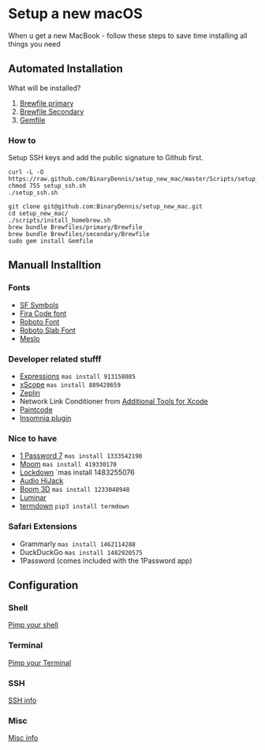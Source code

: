 # Setup a new macOS

When u get a new MacBook - follow these steps to save time installing all things you need

## Automated Installation 

What will be installed? 
1. [Brewfile primary](Brewfiles/primary/Brewfile) 
2. [Brewfile Secondary](Brewfiles/secondary/Brewfile)
3. [Gemfile](Gemfile)


### How to

Setup SSH keys and add the public signature to Github first.

```
curl -L -O https://raw.github.com/BinaryDennis/setup_new_mac/master/Scripts/setup_ssh.sh
chmod 755 setup_ssh.sh
./setup_ssh.sh
```


```
git clone git@github.com:BinaryDennis/setup_new_mac.git
cd setup_new_mac/
./scripts/install_homebrew.sh
brew bundle Brewfiles/primary/Brewfile
brew bundle Brewfiles/secondary/Brewfile
sudo gem install Gemfile
```

## Manuall Installtion

### Fonts
- [SF Symbols](https://developer.apple.com/sf-symbols/)
- [Fira Code font](https://github.com/tonsky/FiraCode)
- [Roboto Font](https://fonts.google.com/specimen/Roboto)
- [Roboto Slab Font](https://fonts.google.com/specimen/Roboto+Slab?query=roboto+slab)
- [Meslo](https://github.com/powerline/fonts/raw/master/Meslo%20Slashed/Meslo%20LG%20M%20Regular%20for%20Powerline.ttf)

### Developer related stufff
- [Expressions](https://www.apptorium.com/expressions) `mas install 913158085`
- [xScope](https://xscopeapp.com) `mas install 889428659`
- [Zeplin](https://zpl.io/download-mac)
- Network Link Conditioner from [Additional Tools for Xcode](https://developer.apple.com/download/all/?q=additional)
- [Paintcode](https://www.paintcodeapp.com)
- [Insomnia plugin](https://github.com/georgeflug/insomnia-plugin-save-variables)

### Nice to have
- [1 Password 7](https://1password.com) `mas install 1333542190`
- [Moom](https://manytricks.com/moom/) `mas install 419330170`
- [Lockdown](https://lockdownhq.com) `mas install 1483255076
- [Audio HiJack](https://rogueamoeba.com/audiohijack/)
- [Boom 3D](https://www.globaldelight.com/boom/) `mas install 1233048948`
- [Luminar](https://skylum.com/luminar)
- [termdown](https://github.com/trehn/termdown) `pip3 install termdown`

### Safari Extensions
- Grammarly `mas install 1462114288`
- DuckDuckGo `mas install 1482920575`
- 1Password (comes included with the 1Password app)

## Configuration

### Shell
[Pimp your shell](readmes/shell.md)

### Terminal
[Pimp your Terminal](readmes/terminal.md)

### SSH
[SSH info](readme/ssh.md)

### Misc
[Misc info](readme/misc.md)
